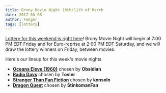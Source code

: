 ```yaml
---
title: Brony Movie Night 10th/11th of March
date: 2017-03-08
author: Fengor
tags: [lottery]
---
```

[Lottery for this weekend is right here][lotto]! Brony Movie Night will begin at 7:00 PM EDT Friday and for Euro-reprise at 2:00 PM EDT Saturday, and we will draw the lottery winners on Friday, between movies.

Here's our lineup for this week's movie nights

 - **[Oceans Eleve (1960)][m1]** chosen by **Obsidian**
 - **[Radio Days][m2]** chosen by **Tovler**
 - **[Stranger Than Fan Fiction][p1]** chosen by **konsoln**
 - **[Dragon Quest][p2]** chosen by **StinkomanFan**
 
[m1]: http://www.imdb.com/title/tt0054135/
[m2]: http://www.imdb.com/title/tt0093818/
[p1]: http://www.imdb.com/title/tt5524268/
[p2]: http://www.imdb.com/title/tt2247709/
[lotto]: https://bronystate.typeform.com/to/yF4Rkt
